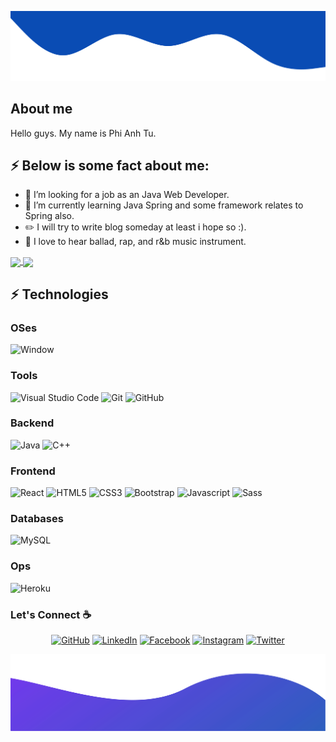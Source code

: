 ﻿![alt text](./images/top.svg)
## About me
Hello guys. My name is Phi Anh Tu.
 
<!--
- 🔭 I’m currently working on ...
- 🌱 I’m currently learning ...
- 👯 I’m looking to collaborate on ...
- 🤔 I’m looking for help with ...
- 💬 Ask me about ...
- 📫 How to reach me: ...
- 😄 Pronouns: ...
- ⚡ Fun fact: ...
-->
## ⚡ Below is some fact about me:
- 👯 I’m looking for a job as an Java Web Developer.
- 🌱 I’m currently learning Java Spring and some framework relates to Spring also.
- :pencil2: I will try to write blog someday at least i hope so :).
- :musical_note: I love to hear ballad, rap, and r&b music instrument.

<a href="https://github.com/anuraghazra/github-readme-stats">
  <img height=200 align="center" src="https://github-readme-stats.vercel.app/api?username=AnhTuPhi" />
</a>
<a href="https://github.com/anuraghazra/convoychat">
  <img height=200 align="center" src="https://github-readme-stats.vercel.app/api/top-langs?username=AnhTuPhi&layout=compact&langs_count=8&card_width=320" />
</a>

## ⚡ Technologies
### OSes
![Window](https://img.shields.io/badge/Window-0068C8?style=for-the-badge&logo=window)

### Tools
![Visual Studio Code](https://img.shields.io/badge/-Visual%20Studio%20Code-0068C8?style=for-the-badge&logo=visual-studio-code)
![Git](https://img.shields.io/badge/-Git-black?style=for-the-badge&logo=git)
![GitHub](https://img.shields.io/badge/-GitHub-181717?style=for-the-badge&logo=github)
<!--![GitLab](https://img.shields.io/badge/-GitLab-FCA121?style=for-the-badge&logo=gitlab)-->

### Backend
![Java](https://img.shields.io/badge/-java-E34A86?style=for-the-badge&logo=java)
![C++](https://img.shields.io/badge/-C++-00599C?style=for-the-badge&logo=c)

### Frontend
![React](https://img.shields.io/badge/-React-black?style=for-the-badge&logo=react)
![HTML5](https://img.shields.io/badge/-HTML5-E34F26?style=for-the-badge&logo=html5&logoColor=white)
![CSS3](https://img.shields.io/badge/-CSS3-1572B6?style=for-the-badge&logo=css3)
![Bootstrap](https://img.shields.io/badge/-Bootstrap-563D7C?style=for-the-badge&logo=bootstrap)
![Javascript](https://img.shields.io/badge/JavaScript-F7DF1E?style=for-the-badge&logo=javascript&logoColor=black")
![Sass](https://img.shields.io/badge/sass%20-%23cc6699.svg?&style=for-the-badge&logo=sass&logoColor=white")

### Databases
![MySQL](https://img.shields.io/badge/-MySQL-black?style=for-the-badge&logo=mysql)

### Ops
![Heroku](https://img.shields.io/badge/-Heroku-430098?style=for-the-badge&logo=heroku)

### Let's Connect :coffee:
<p align="center">
	<a href="https://github.com/AnhTuPhi"><img src="https://img.icons8.com/bubbles/50/000000/github.png" alt="GitHub"/></a>
	<a href="https://www.linkedin.com/in/t%C3%BA-phi-9051951a0"><img src="https://img.icons8.com/bubbles/50/000000/linkedin.png" alt="LinkedIn"/></a>
	<a href="https://www.facebook.com/p.anhtu.2000"><img src="https://img.icons8.com/bubbles/50/000000/facebook-new.png" alt="Facebook"/></a>
	<a href="https://www.instagram.com/anhtu_nacht/"><img src="https://img.icons8.com/bubbles/50/000000/instagram.png" alt="Instagram"/></a>
	<a href="#"><img src="https://img.icons8.com/bubbles/50/000000/twitter.png" alt="Twitter"/></a>
</p>

![alt text](./images/bottom.svg)
